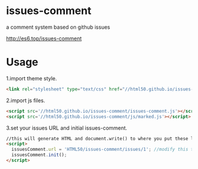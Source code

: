 # issues-comment
a comment system based on github issues

http://es6.top/issues-comment



# Usage

1.import theme style.
```html
<link rel="stylesheet" type="text/css" href="//html50.github.io/issues-comment/theme.css">   
```
2.import js files.
```html
<script src='//html50.github.io/issues-comment/issues-comment.js'></script>  //core file
<script src='//html50.github.io/issues-comment/js/marked.js'></script>  //render Markdown
```

3.set your issues URL and initial issues-comment.
```html
//this will generate HTML and document.write() to where you put these lines at 	
<script>
  issuesComment.url = 'HTML50/issues-comment/issues/1'; //modify this to ':your_ID/:your_repo/issues/:number'
  issuesComment.init();
</script>
```
